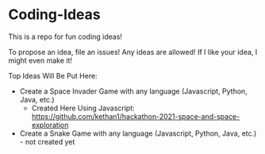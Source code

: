 # Coding-Ideas
This is a repo for fun coding ideas!

To propose an idea, file an issues! Any ideas are allowed! If I like your idea, I might even make it!

Top Ideas Will Be Put Here:
- Create a Space Invader Game with any language (Javascript, Python, Java, etc.)
   - Created Here Using Javascript: https://github.com/kethan1/hackathon-2021-space-and-space-exploration
- Create a Snake Game with any language (Javascript, Python, Java, etc.) - not created yet
